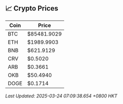 ## 📈 Crypto Prices

| Coin | Price |
| ---- | ----- |
| BTC | $85481.9029 |
| ETH | $1989.9903 |
| BNB | $621.9129 |
| CRV | $0.5020 |
| ARB | $0.3661 |
| OKB | $50.4940 |
| DOGE | $0.1714 |

_Last Updated: 2025-03-24 07:09:38.654 +0800 HKT_